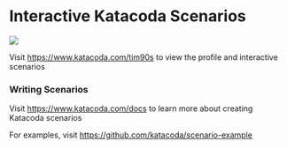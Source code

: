 # Interactive Katacoda Scenarios

[![](http://shields.katacoda.com/katacoda/tim90s/count.svg)](https://www.katacoda.com/tim90s "Get your profile on Katacoda.com")

Visit https://www.katacoda.com/tim90s to view the profile and interactive scenarios

### Writing Scenarios
Visit https://www.katacoda.com/docs to learn more about creating Katacoda scenarios

For examples, visit https://github.com/katacoda/scenario-example

